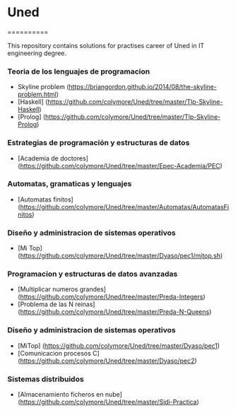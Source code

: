 # Uned
==========

This repository contains solutions for practises career of Uned in IT engineering degree.

### Teoria de los lenguajes de programacion
* Skyline problem (https://briangordon.github.io/2014/08/the-skyline-problem.html)  
 * [Haskell] (https://github.com/colymore/Uned/tree/master/Tlp-Skyline-Haskell)   
 * [Prolog] (https://github.com/colymore/Uned/tree/master/Tlp-Skyline-Prolog)
  
 
### Estrategias de programación y estructuras de datos  
* [Academia de doctores] (https://github.com/colymore/Uned/tree/master/Epec-Academia/PEC)

### Automatas, gramaticas y lenguajes
* [Automatas finitos] (https://github.com/colymore/Uned/tree/master/Automatas/AutomatasFinitos)

### Diseño y administracion de sistemas operativos
* [Mi Top] (https://github.com/colymore/Uned/tree/master/Dyaso/pec1/mitop.sh)

### Programacion y estructuras de datos avanzadas
* [Multiplicar numeros grandes] (https://github.com/colymore/Uned/tree/master/Preda-Integers)
* [Problema de las N reinas] (https://github.com/colymore/Uned/tree/master/Preda-N-Queens)

### Diseño y administracion de sistemas operativos
* [MiTop] (https://github.com/colymore/Uned/tree/master/Dyaso/pec1)
* [Comunicacion procesos C] (https://github.com/colymore/Uned/tree/master/Dyaso/pec2)

### Sistemas distribuidos
* [Almacenamiento ficheros en nube] (https://github.com/colymore/Uned/tree/master/Sidi-Practica)


